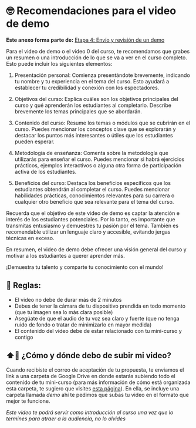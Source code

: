 # 🤓 Recomendaciones para el video de demo 

**Este anexo forma parte de:** [Etapa 4️: Envío y revisión de un demo](02-etapas.md)

Para el video de demo o el video 0 del curso, te recomendamos que grabes un resumen o una introducción de lo que se va a ver en el curso completo. Esto puede incluir los siguientes elementos:

1. Presentación personal: Comienza presentándote brevemente, indicando tu nombre y tu experiencia en el tema del curso. Esto ayudará a establecer tu credibilidad y conexión con los espectadores.

2. Objetivos del curso: Explica cuáles son los objetivos principales del curso y qué aprenderán los estudiantes al completarlo. Describe brevemente los temas principales que se abordarán.

3. Contenido del curso: Resume los temas o módulos que se cubrirán en el curso. Puedes mencionar los conceptos clave que se explorarán y destacar los puntos más interesantes o útiles que los estudiantes pueden esperar.

4. Metodología de enseñanza: Comenta sobre la metodología que utilizarás para enseñar el curso. Puedes mencionar si habrá ejercicios prácticos, ejemplos interactivos o alguna otra forma de participación activa de los estudiantes.

5. Beneficios del curso: Destaca los beneficios específicos que los estudiantes obtendrán al completar el curso. Puedes mencionar habilidades prácticas, conocimientos relevantes para su carrera o cualquier otro beneficio que sea relevante para el tema del curso.

Recuerda que el objetivo de este video de demo es captar la atención e interés de los estudiantes potenciales. Por lo tanto, es importante que transmitas entusiasmo y demuestres tu pasión por el tema. También es recomendable utilizar un lenguaje claro y accesible, evitando jergas técnicas en exceso.

En resumen, el video de demo debe ofrecer una visión general del curso y motivar a los estudiantes a querer aprender más.

¡Demuestra tu talento y comparte tu conocimiento con el mundo!

## 📜 Reglas: 
- El video no debe de durar más de 2 minutos
- Debes de tener la cámara de tu dispositivo prendida en todo momento (que tu imagen sea lo más clara posible)
- Asegúate de que el audio de tu voz sea claro y fuerte (que no tenga ruido de fondo o tratar de minimizarlo en mayor medida)
- El contenido del video debe de estar relacionado con tu mini-curso y contigo

## ⬆️🎥 ¿Cómo y dónde debo de subir mi video? 
Cuando recibiste el correo de aceptación de tu propuesta, te enviamos el link a una carpeta de Google Drive en donde estarás subiendo todo el contenido de tu mini-curso (para más información de cómo está organizada esta carpeta, te sugiero que visites [esta página]()).
En ella, se incluye una carpeta llamada *demo* ahí te pedimos que subas tu video en el formato que mejor te funcione. 

*Este video te podrá servir como introducción al curso una vez que lo termines para atraer a la audiencia, no lo olvides*
